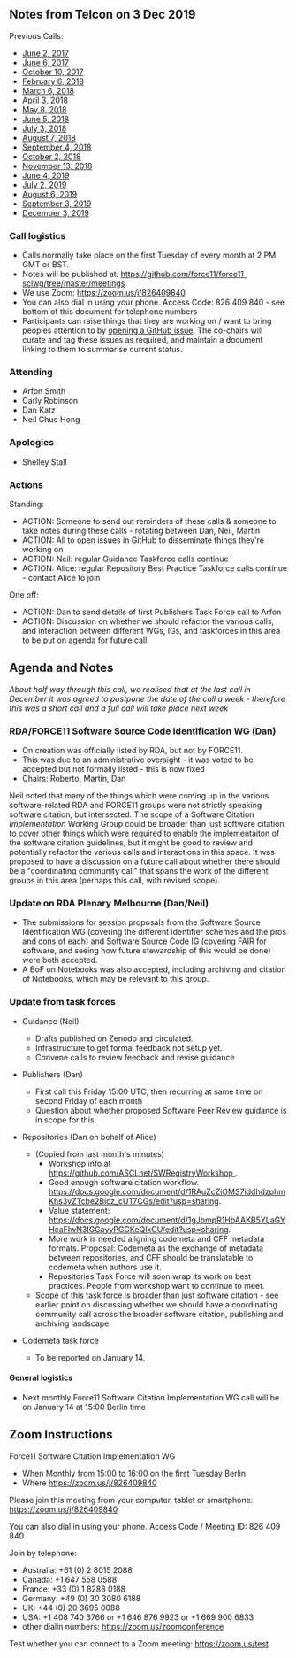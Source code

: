 ## Notes from Telcon on 3 Dec 2019

Previous Calls:
 - [June 2, 2017](https://github.com/force11/force11-sciwg/blob/master/meetings/20170602-Notes.md)
 - [June 6, 2017](https://github.com/force11/force11-sciwg/blob/master/meetings/20170606-Notes.md)
 - [October 10, 2017](https://github.com/force11/force11-sciwg/blob/master/meetings/20171010-Notes.md)
 - [February 6, 2018](https://github.com/force11/force11-sciwg/blob/master/meetings/20180206-Notes.md)
 - [March 6, 2018](https://github.com/force11/force11-sciwg/blob/master/meetings/20180306-Notes.md)
 - [April 3, 2018](https://github.com/force11/force11-sciwg/blob/master/meetings/20180403-Notes.md)
 - [May 8, 2018](https://github.com/force11/force11-sciwg/blob/master/meetings/20180508-Notes.md)
 - [June 5, 2018](https://github.com/force11/force11-sciwg/blob/master/meetings/20180605-Notes.md)
 - [July 3, 2018](https://github.com/force11/force11-sciwg/blob/master/meetings/20180703-Notes.md)
 - [August 7, 2018](https://github.com/force11/force11-sciwg/blob/master/meetings/20180807-Notes.md)
 - [September 4, 2018](https://github.com/force11/force11-sciwg/blob/master/meetings/20180904-Notes.md)
 - [October 2, 2018](https://github.com/force11/force11-sciwg/blob/master/meetings/20181002-Notes.md)
 - [November 13, 2018](https://github.com/force11/force11-sciwg/blob/master/meetings/20181113-Notes.md)
 - [June 4, 2019](https://github.com/force11/force11-sciwg/blob/master/meetings/20190604-Notes.md)
 - [July 2, 2019](https://github.com/force11/force11-sciwg/blob/master/meetings/20190702-Notes.md)
 - [August 6, 2019](https://github.com/force11/force11-sciwg/blob/master/meetings/20190806-Notes.md)
 - [September 3, 2019](https://github.com/force11/force11-sciwg/blob/master/meetings/20190903-Notes.md)
 - [December 3, 2019](https://github.com/force11/force11-sciwg/blob/master/meetings/20191203-Notes.md)


### Call logistics

 - Calls normally take place on the first Tuesday of every month at 2 PM GMT or BST.
 - Notes will be published at: https://github.com/force11/force11-sciwg/tree/master/meetings
 - We use Zoom: https://zoom.us/j/826409840
 - You can also dial in using your phone. Access Code: 826 409 840 - see bottom of this document for telephone numbers
 - Participants can raise things that they are working on / want to bring peoples attention to by [opening a GitHub issue](https://github.com/force11/force11-sciwg/issues). The co-chairs will curate and tag these issues as required, and maintain a document linking to them to summarise current status.

### Attending

- Arfon Smith
- Carly Robinson
- Dan Katz
- Neil Chue Hong

### Apologies

 - Shelley Stall
 
### Actions

Standing:
 * ACTION: Someone to send out reminders of these calls & someone to take notes during these calls - rotating between Dan, Neil, Martin
 * ACTION: All to open issues in GitHub to disseminate things they're working on
 * ACTION: Neil: regular Guidance Taskforce calls continue
 * ACTION: Alice: regular Repository Best Practice Taskforce calls continue - contact Alice to join

One off:
 * ACTION: Dan to send details of first Publishers Task Force call to Arfon
 * ACTION: Discussion on whether we should refactor the various calls, and interaction between different WGs, IGs, and taskforces in this area to be put on agenda for future call.

## Agenda and Notes

_About half way through this call, we realised that at the last call in December it was agreed to postpone the date of the call a week - therefore this was a short call and a full call will take place next week_


### RDA/FORCE11 Software Source Code Identification WG (Dan)
- On creation was officially listed by RDA, but not by FORCE11.
- This was due to an administrative oversight - it was voted to be accepted but not formally listed - this is now fixed
- Chairs: Roberto, Martin, Dan

Neil noted that many of the things which were coming up in the various software-related RDA and FORCE11 groups were not strictly speaking software citation, but intersected. The scope of a Software Citation _Implementation_ Working Group could be broader than just software citation to cover other things which were required to enable the implementaiton of the software citation guidelines, but it might be good to review and potentially refactor the various calls and interactions in this space. It was proposed to have a discussion on a future call about whether there should be a "coordinating community call" that spans the work of the different groups in this area (perhaps this call, with revised scope).

### Update on RDA Plenary Melbourne (Dan/Neil) 
- The submissions for session proposals from the Software Source Identification WG (covering the different identifier schemes and the pros and cons of each) and Software Source Code IG (covering FAIR for software, and seeing how future stewardship of this would be done) were both accepted. 
- A BoF on Notebooks was also accepted, including archiving and citation of Notebooks, which may be relevant to this group.


### Update from task forces

- Guidance (Neil)
  - Drafts published on Zenodo and circulated.
  - Infrastructure to get formal feedback not setup yet.
  - Convene calls to review feedback and revise guidance

- Publishers (Dan)
  - First call this Friday 15:00 UTC, then recurring at same time on second Friday of each month
  - Question about whether proposed Software Peer Review guidance is in scope for this.

- Repositories (Dan on behalf of Alice)
  - (Copied from last month's minutes) 
    - Workshop info at https://github.com/ASCLnet/SWRegistryWorkshop . 
    - Good enough software citation workflow. https://docs.google.com/document/d/1RAuZcZiOMS7iddhdzphmKhs3vZTcbe2Bicz_cUT7CGs/edit?usp=sharing. 
    - Value statement: https://docs.google.com/document/d/1gJbmpR1HbAAKB5YLaGYHcaFIwN3IGGayyPGCKeQIxCU/edit?usp=sharing. 
    - More work is needed aligning codemeta and CFF metadata formats. Proposal: Codemeta as the exchange of metadata between repositories, and CFF should be translatable to codemeta when authors use it. 
    - Repositories Task Force will soon wrap its work on best practices. People from workshop want to continue to meet.
  - Scope of this task force is broader than just software citation - see earlier point on discussing whether we should have a coordinating community call across the broader software citation, publishing and archiving landscape

- Codemeta task force 
  - To be reported on January 14.
  
#### General logistics

- Next monthly Force11 Software Citation Implementation WG call will be on January 14 at 15:00 Berlin time

## Zoom Instructions

Force11 Software Citation Implementation WG
 - When    Monthly from 15:00 to 16:00 on the first Tuesday Berlin
 - Where   https://zoom.us/j/826409840

Please join this meeting from your computer, tablet or smartphone: https://zoom.us/j/826409840

You can also dial in using your phone. Access Code / Meeting ID: 826 409 840

Join by telephone: 
 - Australia: +61 (0) 2 8015 2088
 - Canada: +1 647 558 0588
 - France: +33 (0) 1 8288 0188
 - Germany: +49 (0) 30 3080 6188
 - UK: +44 (0) 20 3695 0088
 - USA: +1 408 740 3766 or +1 646 876 9923 or +1 669 900 6833
 - other dialin numbers: https://zoom.us/zoomconference
 
 Test whether you can connect to a Zoom meeting: https://zoom.us/test
